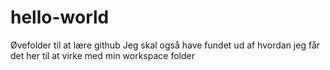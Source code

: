 # hello-world
Øvefolder til at lære github
Jeg skal også have fundet ud af hvordan jeg får det her til at virke med min workspace folder
